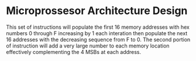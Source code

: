 # Microprossesor Architecture Design 

This set of instructions will populate the first 16 memory addresses with hex numbers 0 through F increasing by 1 each interation then populate the next 16 addresses with the decreasing sequence from F to 0. The second portion of instruction will add a very large number to each memory location effectively complementing the 4 MSBs at each address.

